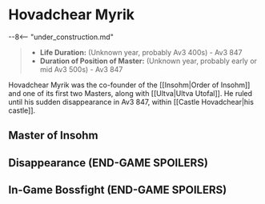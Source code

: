 # Hovadchear Myrik

--8<-- "under_construction.md"

> - **Life Duration:** (Unknown year, probably Av3 400s) - Av3 847
> - **Duration of Position of Master:** (Unknown year, probably early or mid Av3 500s) - Av3 847

Hovadchear Myrik was the co-founder of the [[Insohm|Order of Insohm]] and one of its first two Masters, along with [[Ultva|Ultva Utofal]]. He ruled until his sudden disappearance in Av3 847, within [[Castle Hovadchear|his castle]].

## Master of Insohm

## Disappearance (END-GAME SPOILERS)

## In-Game Bossfight (END-GAME SPOILERS)
